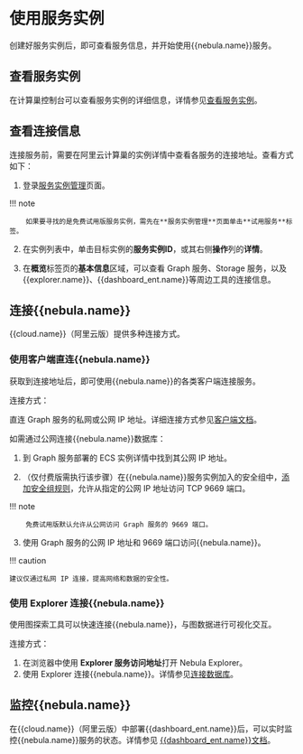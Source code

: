 # 使用服务实例

创建好服务实例后，即可查看服务信息，并开始使用{{nebula.name}}服务。

## 查看服务实例

在计算巢控制台可以查看服务实例的详细信息，详情参见[查看服务实例](https://help.aliyun.com/document_detail/290838.html)。

## 查看连接信息

连接服务前，需要在阿里云计算巢的实例详情中查看各服务的连接地址。查看方式如下：

1. 登录[服务实例管理](http://c.nxw.so/9huj4 "https://computenest.console.aliyun.com/user/cn-hangzhou/serviceInstance/private")页面。

  !!! note

        如果要寻找的是免费试用版服务实例，需先在**服务实例管理**页面单击**试用服务**标签。

2. 在实例列表中，单击目标实例的**服务实例ID**，或其右侧**操作**列的**详情**。

3. 在**概览**标签页的**基本信息**区域，可以查看 Graph 服务、Storage 服务，以及{{explorer.name}}、{{dashboard_ent.name}}等周边工具的连接信息。

## 连接{{nebula.name}}

{{cloud.name}}（阿里云版）提供多种连接方式。

### 使用客户端直连{{nebula.name}}

获取到连接地址后，即可使用{{nebula.name}}的各类客户端连接服务。

连接方式：

直连 Graph 服务的私网或公网 IP 地址。详细连接方式参见[客户端文档](https://docs.nebula-graph.com.cn/{{nebula.release}}/14.client/1.nebula-client/)。

如需通过公网连接{{nebula.name}}数据库：

1. 到 Graph 服务部署的 ECS 实例详情中找到其公网 IP 地址。

2. （仅付费版需执行该步骤）在{{nebula.name}}服务实例加入的安全组中，[添加安全组规则](https://help.aliyun.com/document_detail/25471.html)，允许从指定的公网 IP 地址访问 TCP 9669 端口。

  !!! note

        免费试用版默认允许从公网访问 Graph 服务的 9669 端口。

3. 使用 Graph 服务的公网 IP 地址和 9669 端口访问{{nebula.name}}。

!!! caution

    建议仅通过私网 IP 连接，提高网络和数据的安全性。

### 使用 Explorer 连接{{nebula.name}}

使用图探索工具可以快速连接{{nebula.name}}，与图数据进行可视化交互。

连接方式：

1. 在浏览器中使用 **Explorer 服务访问地址**打开 Nebula Explorer。
2. 使用 Explorer 连接{{nebula.name}}。详情参见[连接数据库](https://docs.nebula-graph.com.cn/{{nebula.release}}/nebula-explorer/deploy-connect/ex-ug-connect/)。

## 监控{{nebula.name}}

在{{cloud.name}}（阿里云版）中部署{{dashboard_ent.name}}后，可以实时监控{{nebula.name}}服务的状态。详情参见 [{{dashboard_ent.name}}文档](https://docs.nebula-graph.com.cn/{{nebula.release}}/nebula-dashboard-ent/1.what-is-dashboard-ent/)。
